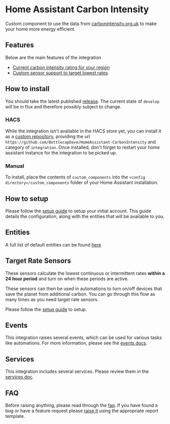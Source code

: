 # Home Assistant Carbon Intensity

Custom component to use the data from [carbonintensity.org.uk](https://carbonintensity.org.uk) to make your home more energy efficient.

## Features

Below are the main features of the integration

* [Current carbon intensity rating for your region](https://bottlecapdave.github.io/HomeAssistant-OctopusEnergy/entities)
* [Custom sensor support to target lowest rates](https://bottlecapdave.github.io/HomeAssistant-OctopusEnergy/setup/target_rate/)

## How to install

You should take the latest published [release](https://github.com/BottlecapDave/HomeAssistant-CarbonIntensity/releases). The current state of `develop` will be in flux and therefore possibly subject to change.

### HACS

While the integration isn't available in the HACS store yet, you can install it as a [custom repository](https://hacs.xyz/docs/faq/custom_repositories), providing the url `https://github.com/BottlecapDave/HomeAssistant-CarbonIntensity` and category of `integration`. Once installed, don't forget to restart your home assistant instance for the integration to be picked up.

### Manual

To install, place the contents of `custom_components` into the `<config directory>/custom_components` folder of your Home Assistant installation.

## How to setup

Please follow the [setup guide](./setup/core.md) to setup your initial account. This guide details the configuration, along with the entities that will be available to you.

## Entities

A full list of default entities can be found [here](./entities.md)

## Target Rate Sensors

These sensors calculate the lowest continuous or intermittent rates **within a 24 hour period** and turn on when these periods are active.

These sensors can then be used in automations to turn on/off devices that save the planet from additional carbon. You can go through this flow as many times as you need target rate sensors.

Please follow the [setup guide](./setup/target_rate.md) to setup.

## Events

This integration raises several events, which can be used for various tasks like automations. For more information, please see the [events docs](./events.md).

## Services

This integration includes several services. Please review them in the [services doc](./services.md).

## FAQ

Before raising anything, please read through the [faq](./faq.md). If you have found a bug or have a feature request please [raise it](https://github.com/BottlecapDave/HomeAssistant-CarbonIntensity/issues) using the appropriate report template.